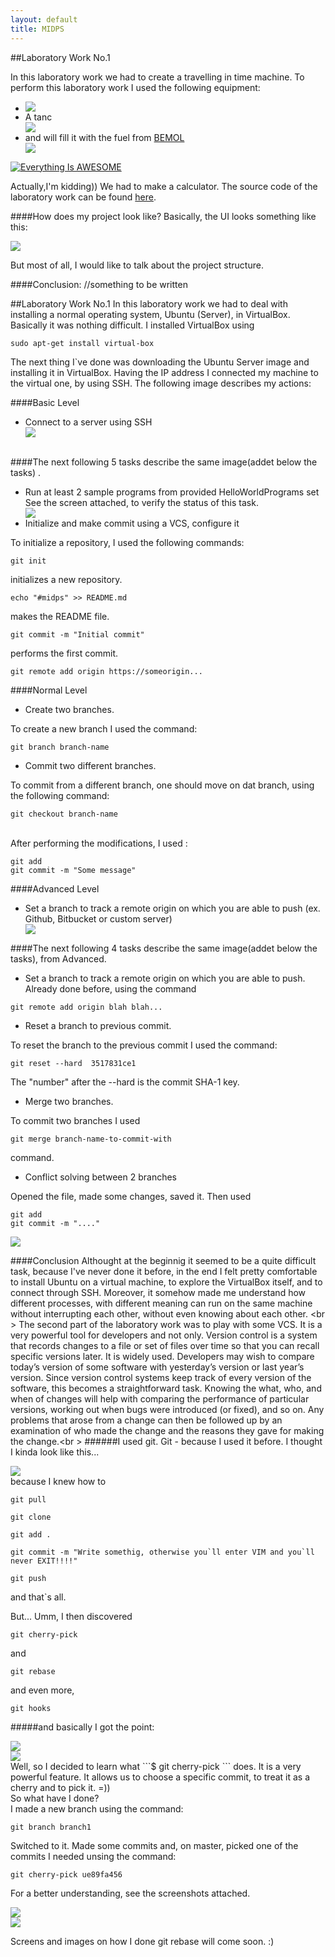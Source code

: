 ```yaml
---
layout: default
title: MIDPS
---
```

##Laboratory Work No.1

In this laboratory work we had to create a travelling in time machine. To perform this laboratory work I used the following equipment:
<ul>
	<li><div class="custom-image"><img src="https://41.media.tumblr.com/6d829fd1563557a0370daee8590c5366/tumblr_o5amuvS6vG1udztn8o1_540.jpg" /></li>
	<li>A tanc<br />
	<div class="custom-image"><img src="https://40.media.tumblr.com/20df6436da8d2c865d198bfdeb226fcb/tumblr_o5ammmdfy21udztn8o1_1280.jpg" /></div> 
	</li>
	<li>and will fill it with the fuel from <a href="https://www.youtube.com/watch?v=3t0VMJdJna0&nohtml5=False">BEMOL</a><div class="custom-image"><img src="https://40.media.tumblr.com/27688078468a0e47037e46b1c5954d41/tumblr_o5amt2dq2M1udztn8o1_1280.jpg" /></div> 
	</li>
</ul>

[![Everything Is AWESOME](http://i.imgur.com/Ot5DWAW.png)](https://www.youtube.com/watch?v=3t0VMJdJna0&nohtml5=False "Everything Is AWESOME")

Actually,I'm kidding))
We had to make a calculator.
The source code of the laboratory work can be found <a href="https://github.com/dianaartiom/calculator-laboratory">here</a>.

####How does my project look like?
Basically, the UI looks something like this:
<div class="custom-image"><img src="https://41.media.tumblr.com/575207e0eef7058265c874c1cb011641/tumblr_o5anolsljV1udztn8o1_400.png" /></div> 

But most of all, I would like to talk about the project structure. 

####Conclusion: //something to be written


##Laboratory Work No.1
In this laboratory work we had to deal with installing a normal operating system, Ubuntu (Server), in VirtualBox. Basically it was nothing difficult. I installed VirtualBox using 

```$
sudo apt-get install virtual-box
```

The next thing I`ve done was downloading the Ubuntu Server image and installing it in VirtualBox. Having the IP address I connected my machine to the virtual one, by using SSH. The following image describes my actions:

####Basic Level
<ul>
  <li>Connect to a server using SSH</li>

<div class="custom-image"><img src="https://41.media.tumblr.com/899664a9733a7cee10d252a68e3f60df/tumblr_o33y88mR9p1uix9buo2_1280.png" /></div> 
</ul>
<br \>
####The next following 5 tasks describe the same image(addet below the tasks)  .
<ul>
  <li>Run at least 2 sample programs from provided HelloWorldPrograms set</li>
  See the screen attached, to verify the status of this task. 
  <div class="custom-image"><img src="https://41.media.tumblr.com/5518e5d800a977f566654b8de863c744/tumblr_o3bnydRG9U1udztn8o1_400.png" /></div> 
  <li>Initialize and make commit using a VCS, configure it</li>
</ul>
To initialize a repository, I used the following commands:

```$
git init
```

initializes a new repository.

```$
echo "#midps" >> README.md
```
makes the README file.

```$
git commit -m "Initial commit"
```
performs the first commit.

```$
git remote add origin https://someorigin...
```  
####Normal Level
<ul>
  <li>Create two branches.</li>
</ul>
To create a new branch I used the command: 

```$
git branch branch-name
```
<ul>
  <li>Commit two different branches.</li>
</ul>
To commit from a different branch, one should move on dat branch, using the following command: 

```$
git checkout branch-name
```
<br />
After performing the modifications, I used : <br />

```$
git add
git commit -m "Some message"
```
####Advanced Level 
<ul>
  <li>Set a branch to track a remote origin on which you are able to push (ex. Github, Bitbucket or custom server)</li>
  <div class="custom-image"><img src="https://40.media.tumblr.com/35bf62dfcd175242452344052c62591b/tumblr_o3arjnRIeV1udztn8o1_500.png" /></div> 
</ul>

####The next following 4 tasks describe the same image(addet below the tasks), from Advanced.
<ul>
  <li>Set a branch to track a remote origin on which you are able to push.</li>
  Already done before, using the command <br />
</ul>

  ```$
  git remote add origin blah blah...
  ```
<ul>
  <li>Reset a branch to previous commit.</li>
</ul>
  To reset the branch to the previous commit I used the command: <br />
  
  ```$
  git reset --hard  3517831ce1
  ```
  The "number" after the --hard is the commit SHA-1 key.
<ul>
  <li>Merge two branches.</li>
</ul>
  To commit two branches I used 

  ```$ 
  git merge branch-name-to-commit-with
  ``` 
  command. 
<ul>
  <li>Conflict solving between 2 branches</li>
</ul>
   Opened the file, made some changes, saved it. Then used
   
   ```$
   git add 
   git commit -m "...."
   ```
</ul>
<div class="custom-image"><img src="https://40.media.tumblr.com/9703a24e1d368e80b8e6c1906d4b3b04/tumblr_o3arof4qwk1udztn8o1_540.png" /></div> 

####Conclusion
Althought at the beginnig it seemed to be a quite difficult task, because I've never done it before, in the end I felt pretty comfortable to install Ubuntu on a virtual machine, to explore the VirtualBox itself, and to connect through SSH. Moreover, it somehow made me understand how different processes, with different meaning can run on the same machine without interrupting each other, without even knowing about each other. <br \>
The second part of the laboratory work was to play with some VCS. It is a very powerful tool for developers and not only. Version control is a system that records changes to a file or set of files over time so that you can recall specific versions later. It is widely used. Developers may wish to compare today’s version of some software with yesterday’s version or last year’s version. Since version control systems keep track of every version of the software, this becomes a straightforward task. Knowing the what, who, and when of changes will help with comparing the performance of particular versions, working out when bugs were introduced (or fixed), and so on. Any problems that arose from a change can then be followed up by an examination of who made the change and the reasons they gave for making the change.<br \>
######I used git. Git - because I used it before. I thought I kinda look like this...
<div class="custom-image"><img src="http://s.quickmeme.com/img/e0/e0d4afacba74c1b28ae4caad6f98e9d2d1689fe8e43dc1ee680214c75eb24e17.jpg" /></div> 
because I knew how to 

```$
git pull
```

```$
git clone
```

```$
git add .
```

```$
git commit -m "Write somethig, otherwise you`ll enter VIM and you`ll never EXIT!!!!"
```

```$
git push
```

and that`s all.

But... Umm, I then discovered 

```$
git cherry-pick
```

and 

```$
git rebase
```

and even more, 

```$
git hooks
```

#####and basically I got the point:
<div class="custom-image"><img src="https://40.media.tumblr.com/6f6502d41b0f9d7ad730d64a482db9ac/tumblr_o3at2qykMJ1udztn8o1_540.jpg" /></div> 
<div class="custom-image"><img src="https://41.media.tumblr.com/53246bb32ba50abbd457243da1dbbf77/tumblr_o3at27M65m1udztn8o1_540.jpg" /></div> 
Well, so I decided to learn what 
```$
git cherry-pick
``` 
 does. It is a very powerful feature. It allows us to choose a specific commit, to treat it as a cherry and to pick it. =))<br />
So what have I done?<br />
I made a new branch using the command: 

```$
git branch branch1
```

Switched to it. Made some commits and, on master, picked one of the commits I needed unsing the command: 

```$
git cherry-pick ue89fa456
```
For a better understanding, see the screenshots attached.
<div class="custom-image"><img src="https://40.media.tumblr.com/11446e3ed86fe802714619cc692063b6/tumblr_o3bn84qCEX1udztn8o2_1280.png" /></div> 
<div class="custom-image"><img src="https://40.media.tumblr.com/cf37f77445391ab7cac98cc5416e8c97/tumblr_o3bn84qCEX1udztn8o1_1280.png" /></div> 

Screens and images on how I done git rebase will come soon. :)
